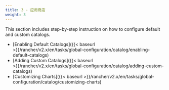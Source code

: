 ```yaml
---
title: 3 - 应用商店
weight: 3
---
```


This section includes step-by-step instruction on how to configure default and custom catalogs.

- [Enabling Default Catalogs]({{< baseurl >}}/rancher/v2.x/en/tasks/global-configuration/catalog/enabling-default-catalogs)
- [Adding Custom Catalogs]({{< baseurl >}}/rancher/v2.x/en/tasks/global-configuration/catalog/adding-custom-catalogs)
- [Customizing Charts]({{< baseurl >}}/rancher/v2.x/en/tasks/global-configuration/catalog/customizing-charts)